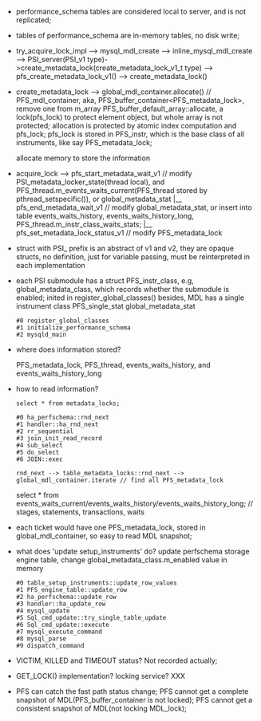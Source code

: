 * performance_schema tables are considered local to server, and is not replicated;
* tables of performance_schema are in-memory tables, no disk write;

* try_acquire_lock_impl --> mysql_mdl_create --> inline_mysql_mdl_create --> PSI_server(PSI_v1 type)->create_metadata_lock(create_metadata_lock_v1_t type) --> pfs_create_metadata_lock_v1() --> create_metadata_lock()
* create_metadata_lock --> global_mdl_container.allocate() // PFS_mdl_container, aka, PFS_buffer_container<PFS_metadata_lock>, remove one from m_array
  PFS_buffer_default_array::allocate, a lock(pfs_lock) to protect element object, but whole array is not protected; allocation is protected by atomic index computation and pfs_lock;
  pfs_lock is stored in PFS_instr, which is the base class of all instruments, like say PFS_metadata_lock;

  allocate memory to store the information
* acquire_lock --> pfs_start_metadata_wait_v1 // modify PSI_metadata_locker_state(thread local), and PFS_thread.m_events_waits_current(PFS_thread stored by pthread_setspecific()), or global_metadata_stat
               |__ pfs_end_metadata_wait_v1 // modify global_metadata_stat, or insert into table events_waits_history, events_waits_history_long, PFS_thread.m_instr_class_waits_stats;
               |__ pfs_set_metadata_lock_status_v1 // modify PFS_metadata_lock
* struct with PSI_ prefix is an abstract of v1 and v2, they are opaque structs, no definition, just for variable passing, must be reinterpreted in each implementation

* each PSI submodule has a struct PFS_instr_class, e.g, global_metadata_class, which records whether the submodule is enabled; inited in register_global_classes()
  besides, MDL has a single instrument class PFS_single_stat global_metadata_stat

  ```
  #0 register_global_classes
  #1 initialize_performance_schema
  #2 mysqld_main
  ```

* where does information stored?

  PFS_metadata_lock, PFS_thread, events_waits_history, and events_waits_history_long

* how to read information?

  ```
  select * from metadata_locks;

  #0 ha_perfschema::rnd_next
  #1 handler::ha_rnd_next
  #2 rr_sequential
  #3 join_init_read_record
  #4 sub_select
  #5 do_select
  #6 JOIN::exec

  rnd_next --> table_metadata_locks::rnd_next --> global_mdl_container.iterate // find all PFS_metadata_lock
  ```

  select * from events_waits_current/events_waits_history/events_waits_history_long; // stages, statements, transactions, waits

* each ticket would have one PFS_metadata_lock, stored in global_mdl_container, so easy to read MDL snapshot;

* what does 'update setup_instruments' do? update perfschema storage engine table, change global_metadata_class.m_enabled value in memory

  ```
  #0 table_setup_instruments::update_row_values
  #1 PFS_engine_table::update_row
  #2 ha_perfschema::update_row
  #3 handler::ha_update_row
  #4 mysql_update
  #5 Sql_cmd_update::try_single_table_update
  #6 Sql_cmd_update::execute
  #7 mysql_execute_command
  #8 mysql_parse
  #9 dispatch_command
  ```

* VICTIM, KILLED and TIMEOUT status? Not recorded actually;
* GET_LOCK() implementation? locking service? XXX

* PFS can catch the fast path status change;
  PFS cannot get a complete snapshot of MDL(PFS_buffer_container is not locked);
  PFS cannot get a consistent snapshot of MDL(not locking MDL_lock);
